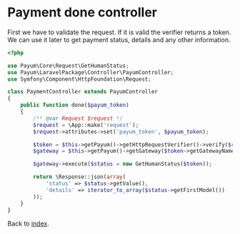 # Payment done controller

First we have to validate the request. 
If it is valid the verifier returns a token. 
We can use it later to get payment status, details and any other information. 

```php
<?php

use Payum\Core\Request\GetHumanStatus;
use Payum\LaravelPackage\Controller\PayumController;
use Symfony\Component\HttpFoundation\Request;

class PaymentController extends PayumController
{
    public function done($payum_token)
    {
        /** @var Request $request */
        $request = \App::make('request');
        $request->attributes->set('payum_token', $payum_token);

        $token = $this->getPayum()->getHttpRequestVerifier()->verify($request);
        $gateway = $this->getPayum()->getGateway($token->getGatewayName());

        $gateway->execute($status = new GetHumanStatus($token));

        return \Response::json(array(
            'status' => $status->getValue(),
            'details' => iterator_to_array($status->getFirstModel())
        ));
    }
}
```

Back to [index](index.md).